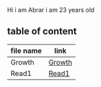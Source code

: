 Hi i am Abrar i am 23 years old

## table of content
file name|link
|----------------|--------------------------------------|
|Growth|[Growth](https://github.com/AbrarAlzubaidi/reading-notes.git/Growth)|
|Read1|[Read1](https://github.com/AbrarAlzubaidi/reading/Read1)|
